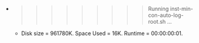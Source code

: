 * >>>>>>>>> Running inst-min-con-auto-log-root.sh ...
  * Disk size = 961780K. Space Used = 16K. Runtime = 00:00:00:01.
